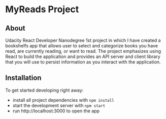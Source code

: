 # MyReads Project

## About

Udacity React Developer Nanodegree 1st project in which I have created a bookshelfs app that allows user to select and categorize books you have read, are currently reading, or want to read. The project emphasizes using React to build the application and provides an API server and client library that you will use to persist information as you interact with the application.

## Installation

To get started developing right away:

* install all project dependencies with `npm install`
* start the development server with `npm start`
* run http://localhost:3000 to open the app
